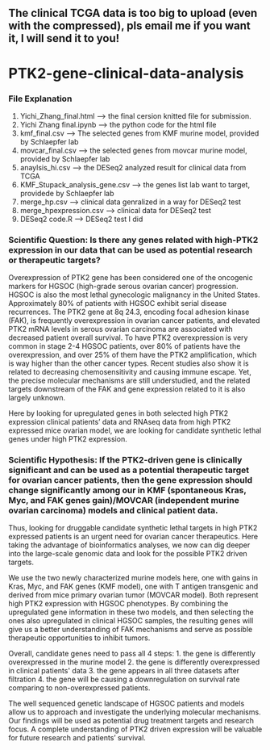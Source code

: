 ## The clinical TCGA data is too big to upload (even with the compressed), pls email me if you want it, I will send it to you!




# PTK2-gene-clinical-data-analysis

### File Explanation
1. Yichi_Zhang_final.html --> the final cersion knitted file for submission. 
2. Yichi Zhang final.ipynb --> the python code for the html file 
3. kmf_final.csv --> The selected genes from KMF murine model, provided by Schlaepfer lab
4. movcar_final.csv --> the selected genes from movcar murine model, provided by Schlaepfer lab
5. anaylsis_hi.csv --> the DESeq2 analyzed result for clinical data from TCGA
6. KMF_Stupack_analysis_gene.csv --> the genes list lab want to target, providede by Schlaepfer lab
7. merge_hp.csv --> clinical data genralized in a way for DESeq2 test
8. merge_hpexpression.csv --> clinical data for DESeq2 test
9. DESeq2 code.R --> DESeq2 test I did


### Scientific Question: Is there any genes related with high-PTK2 expression in our data that can be used as potential research or therapeutic targets?

Overexpression of PTK2 gene has been considered one of the oncogenic markers for HGSOC (high-grade serous ovarian cancer) progression. HGSOC is also the most lethal gynecologic malignancy in the United States. Approximately 80% of patients with HGSOC exhibit serial disease recurrences. The PTK2 gene at 8q 24.3, encoding focal adhesion kinase (FAK), is frequently overexpression in ovarian cancer patients, and elevated PTK2 mRNA levels in serous ovarian carcinoma are associated with decreased patient overall survival. To have PTK2 overexpression is very common in stage 2-4 HGSOC patients, over 80% of patients have the overexpression, and over 25% of them have the PTK2 amplification, which is way higher than the other cancer types. Recent studies also show it is related to decreasing chemosensitivity and causing immune escape. Yet, the precise molecular mechanisms are still understudied, and the related targets downstream of the FAK and gene expression related to it is also largely unknown.

Here by looking for upregulated genes in both selected high PTK2 expression clinical patients’ data and RNAseq data from high PTK2 expressed mice ovarian model, we are looking for candidate synthetic lethal genes under high PTK2 expression.

### Scientific Hypothesis: If the PTK2-driven gene is clinically significant and can be used as a potential therapeutic target for ovarian cancer patients, then the gene expression should change significantly among our in KMF (spontaneous Kras, Myc, and FAK genes gain)/MOVCAR (independent murine ovarian carcinoma) models and clinical patient data.

Thus, looking for druggable candidate synthetic lethal targets in high PTK2 expressed patients is an urgent need for ovarian cancer therapeutics. Here taking the advantage of bioinformatics analyses, we now can dig deeper into the large-scale genomic data and look for the possible PTK2 driven targets.

We use the two newly characterized murine models here, one with gains in Kras, Myc, and FAK genes (KMF model), one with T antigen transgenic and derived from mice primary ovarian tumor (MOVCAR model). Both represent high PTK2 expression with HGSOC phenotypes. By combining the upregulated gene information in these two models, and then selecting the ones also upregulated in clinical HGSOC samples, the resulting genes will give us a better understanding of FAK mechanisms and serve as possible therapeutic opportunities to inhibit tumors.

Overall, candidate genes need to pass all 4 steps: 1. the gene is differently overexpressed in the murine model 2. the gene is differently overexpressed in clinical patients' data 3. the gene appears in all three datasets after filtration 4. the gene will be causing a downregulation on survival rate comparing to non-overexpressed patients.

The well sequenced genetic landscape of HGSOC patients and models allow us to approach and investigate the underlying molecular mechanisms. Our findings will be used as potential drug treatment targets and research focus. A complete understanding of PTK2 driven expression will be valuable for future research and patients’ survival.

